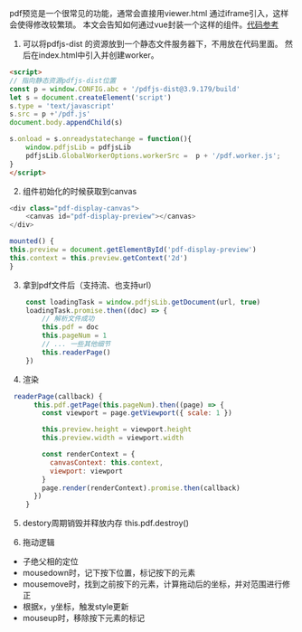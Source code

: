 
pdf预览是一个很常见的功能，通常会直接用viewer.html 通过iframe引入，这样会使得修改较繁琐。
本文会告知如何通过vue封装一个这样的组件。[代码参考](./PdfDisplay.vue)

1. 可以将pdfjs-dist 的资源放到一个静态文件服务器下，不用放在代码里面。 然后在index.html中引入并创建worker。

``` html 
<script>
// 指向静态资源pdfjs-dist位置
const p = window.CONFIG.abc + '/pdfjs-dist@3.9.179/build'
let s = document.createElement('script')
s.type = 'text/javascript'
s.src = p +'/pdf.js'
document.body.appendChild(s)

s.onload = s.onreadystatechange = function(){
    window.pdfjsLib = pdfjsLib
    pdfjsLib.GlobalWorkerOptions.workerSrc =  p + '/pdf.worker.js';
}
</script>
```

2. 组件初始化的时候获取到canvas
``` javascript
<div class="pdf-display-canvas">
    <canvas id="pdf-display-preview"></canvas>
</div>

mounted() {
this.preview = document.getElementById('pdf-display-preview')
this.context = this.preview.getContext('2d')
}
```

3. 拿到pdf文件后（支持流、也支持url）
``` javascript
    const loadingTask = window.pdfjsLib.getDocument(url, true)
    loadingTask.promise.then((doc) => {
        // 解析文件成功
        this.pdf = doc 
        this.pageNum = 1
        // ... 一些其他细节
        this.readerPage()
    })
```

4. 渲染 
``` javascript
 readerPage(callback) {
      this.pdf.getPage(this.pageNum).then((page) => {
        const viewport = page.getViewport({ scale: 1 })

        this.preview.height = viewport.height
        this.preview.width = viewport.width

        const renderContext = {
          canvasContext: this.context,
          viewport: viewport
        }
        page.render(renderContext).promise.then(callback)
      })
    }
```

5. destory周期销毁并释放内存 this.pdf.destroy()


6. 拖动逻辑
- 子绝父相的定位
- mousedown时，记下按下位置，标记按下的元素
- mousemove时，找到之前按下的元素，计算拖动后的坐标，并对范围进行修正
- 根据x，y坐标，触发style更新
- mouseup时，移除按下元素的标记